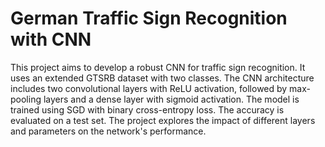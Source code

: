 # German Traffic Sign Recognition with CNN
This project aims to develop a robust CNN for traffic sign recognition. It uses an extended GTSRB dataset with two classes. The CNN architecture includes two convolutional layers with ReLU activation, followed by max-pooling layers and a dense layer with sigmoid activation. The model is trained using SGD with binary cross-entropy loss. The accuracy is evaluated on a test set. The project explores the impact of different layers and parameters on the network's performance.
